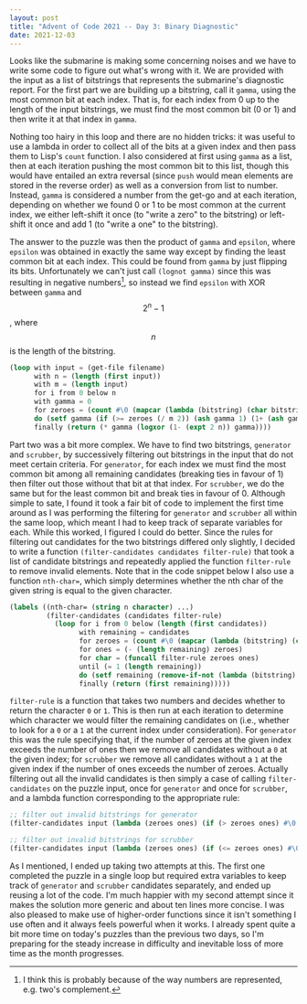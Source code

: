 ```yaml
---
layout: post
title: "Advent of Code 2021 -- Day 3: Binary Diagnostic"
date: 2021-12-03
---
```


Looks like the submarine is making some concerning noises and we have to write
some code to figure out what's wrong with it. We are provided with the input as
a list of bitstrings that represents the submarine's diagnostic report. For the
first part we are building up a bitstring, call it `gamma`, using the most
common bit at each index. That is, for each index from 0 up to the length of
the input bitstrings, we must find the most common bit (0 or 1) and then write
it at that index in `gamma`.

Nothing too hairy in this loop and there are no hidden tricks: it was useful to
use a lambda in order to collect all of the bits at a given index and then pass
them to Lisp's `count` function. I also considered at first using `gamma` as a
list, then at each iteration pushing the most common bit to this list, though
this would have entailed an extra reversal (since `push` would mean elements
are stored in the reverse order) as well as a conversion from list to number.
Instead, `gamma` is considered a number from the get-go and at each iteration,
depending on whether we found 0 or 1 to be most common at the current index,
we either left-shift it once (to "write a zero" to the bitstring) or left-shift
it once and add 1 (to "write a one" to the bitstring).

The answer to the puzzle was then the product of `gamma` and `epsilon`, where
`epsilon` was obtained in exactly the same way except by finding the least
common bit at each index. This could be found from `gamma` by just flipping its
bits. Unfortunately we can't just call `(lognot gamma)` since this was
resulting in negative numbers[^1], so instead we find `epsilon` with XOR
between `gamma` and $$2^n-1$$, where $$n$$ is the length of the bitstring.

```lisp
(loop with input = (get-file filename)
      with n = (length (first input))
      with m = (length input)
      for i from 0 below n
      with gamma = 0
      for zeroes = (count #\0 (mapcar (lambda (bitstring) (char bitstring i)) input))
      do (setf gamma (if (>= zeroes (/ m 2)) (ash gamma 1) (1+ (ash gamma 1))))
      finally (return (* gamma (logxor (1- (expt 2 n)) gamma)))) 
```

Part two was a bit more complex. We have to find two bitstrings, `generator`
and `scrubber`, by successively filtering out bitstrings in the input that do
not meet certain criteria. For `generator`, for each index we must find the
most common bit among all remaining candidates (breaking ties in favour of 1)
then filter out those without that bit at that index. For `scrubber`, we do the
same but for the least common bit and break ties in favour of 0. Although
simple to sate, I found it took a fair bit of code to implement the first time
around as I was performing the filtering for `generator` and `scrubber` all
within the same loop, which meant I had to keep track of separate variables for
each. While this worked, I figured I could do better. Since the rules for
filtering out candidates for the two bitstrings differed only slightly, I
decided to write a function `(filter-candidates candidates filter-rule)` that
took a list of candidate bitstrings and repeatedly applied the function
`filter-rule` to remove invalid elements. Note that in the code snippet below I
also use a function `nth-char=`, which simply determines whether the nth char
of the given string is equal to the given character.

```lisp
(labels ((nth-char= (string n character) ...)
         (filter-candidates (candidates filter-rule)
           (loop for i from 0 below (length (first candidates))
                 with remaining = candidates
                 for zeroes = (count #\0 (mapcar (lambda (bitstring) (char bitstring i)) remaining))
                 for ones = (- (length remaining) zeroes)
                 for char = (funcall filter-rule zeroes ones)
                 until (= 1 (length remaining))
                 do (setf remaining (remove-if-not (lambda (bitstring) (nth-char= bitstring i char)) remaining))
                 finally (return (first remaining)))))
```

`filter-rule` is a function that takes two numbers and decides whether to
return the character `0` or `1`. This is then run at each iteration to
determine which character we would filter the remaining candidates on (i.e.,
whether to look for a `0` or a `1` at the current index under consideration).
For `generator` this was the rule specifying that, if the number of zeroes at
the given index exceeds the number of ones then we remove all candidates
without a `0` at the given index; for `scrubber` we remove all candidates
without a `1` at the given index if the number of ones exceeds the number of
zeroes. Actually filtering out all the invalid candidates is then simply a case
of calling `filter-candidates` on the puzzle input, once for `generator` and
once for `scrubber`, and a lambda function corresponding to the appropriate
rule:

```lisp
;; filter out invalid bitstrings for generator
(filter-candidates input (lambda (zeroes ones) (if (> zeroes ones) #\0 #\1)))

;; filter out invalid bitstrings for scrubber
(filter-candidates input (lambda (zeroes ones) (if (<= zeroes ones) #\0 #\1)))
```

As I mentioned, I ended up taking two attempts at this. The first one completed
the puzzle in a single loop but required extra variables to keep track of
`generator` and `scrubber` candidates separately, and ended up reusing a lot of
the code. I'm much happier with my second attempt since it makes the solution
more generic and about ten lines more concise. I was also pleased to make use
of higher-order functions since it isn't something I use often and it always
feels powerful when it works. I already spent quite a bit more time on today's
puzzles than the previous two days, so I'm preparing for the steady increase in
difficulty and inevitable loss of more time as the month progresses.

[^1]: I think this is probably because of the way numbers are represented, e.g. two's complement.
